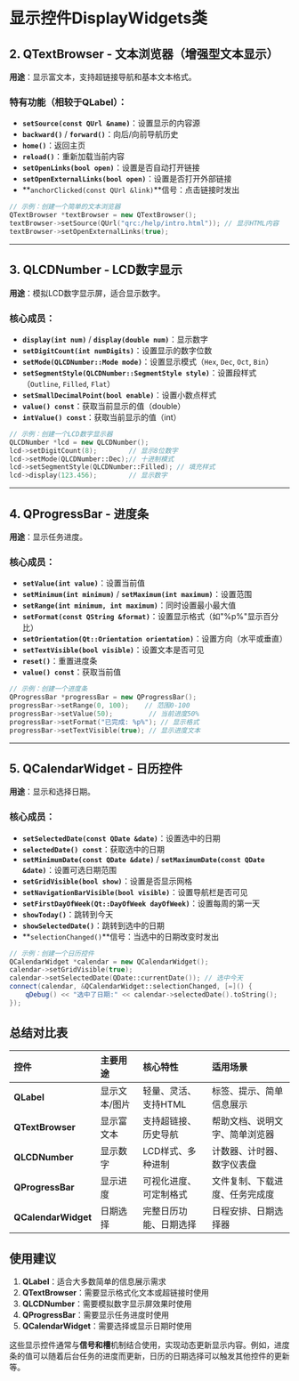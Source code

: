 # 显示控件DisplayWidgets类

## 2. QTextBrowser - 文本浏览器（增强型文本显示）

**用途**：显示富文本，支持超链接导航和基本文本格式。

### 特有功能（相较于QLabel）：
- **`setSource(const QUrl &name)`**：设置显示的内容源
- **`backward()`** / **`forward()`**：向后/向前导航历史
- **`home()`**：返回主页
- **`reload()`**：重新加载当前内容
- **`setOpenLinks(bool open)`**：设置是否自动打开链接
- **`setOpenExternalLinks(bool open)`**：设置是否打开外部链接
- **`anchorClicked(const QUrl &link)`**信号：点击链接时发出

```cpp
// 示例：创建一个简单的文本浏览器
QTextBrowser *textBrowser = new QTextBrowser();
textBrowser->setSource(QUrl("qrc:/help/intro.html")); // 显示HTML内容
textBrowser->setOpenExternalLinks(true);
```

---

## 3. QLCDNumber - LCD数字显示

**用途**：模拟LCD数字显示屏，适合显示数字。

### 核心成员：
- **`display(int num)`** / **`display(double num)`**：显示数字
- **`setDigitCount(int numDigits)`**：设置显示的数字位数
- **`setMode(QLCDNumber::Mode mode)`**：设置显示模式（`Hex`, `Dec`, `Oct`, `Bin`）
- **`setSegmentStyle(QLCDNumber::SegmentStyle style)`**：设置段样式（`Outline`, `Filled`, `Flat`）
- **`setSmallDecimalPoint(bool enable)`**：设置小数点样式
- **`value() const`**：获取当前显示的值（double）
- **`intValue() const`**：获取当前显示的值（int）

```cpp
// 示例：创建一个LCD数字显示器
QLCDNumber *lcd = new QLCDNumber();
lcd->setDigitCount(8);        // 显示8位数字
lcd->setMode(QLCDNumber::Dec);// 十进制模式
lcd->setSegmentStyle(QLCDNumber::Filled); // 填充样式
lcd->display(123.456);        // 显示数字
```

---

## 4. QProgressBar - 进度条

**用途**：显示任务进度。

### 核心成员：
- **`setValue(int value)`**：设置当前值
- **`setMinimum(int minimum)`** / **`setMaximum(int maximum)`**：设置范围
- **`setRange(int minimum, int maximum)`**：同时设置最小最大值
- **`setFormat(const QString &format)`**：设置显示格式（如"%p%"显示百分比）
- **`setOrientation(Qt::Orientation orientation)`**：设置方向（水平或垂直）
- **`setTextVisible(bool visible)`**：设置文本是否可见
- **`reset()`**：重置进度条
- **`value() const`**：获取当前值

```cpp
// 示例：创建一个进度条
QProgressBar *progressBar = new QProgressBar();
progressBar->setRange(0, 100);    // 范围0-100
progressBar->setValue(50);         // 当前进度50%
progressBar->setFormat("已完成: %p%"); // 显示格式
progressBar->setTextVisible(true); // 显示进度文本
```

---

## 5. QCalendarWidget - 日历控件

**用途**：显示和选择日期。

### 核心成员：
- **`setSelectedDate(const QDate &date)`**：设置选中的日期
- **`selectedDate() const`**：获取选中的日期
- **`setMinimumDate(const QDate &date)`** / **`setMaximumDate(const QDate &date)`**：设置可选日期范围
- **`setGridVisible(bool show)`**：设置是否显示网格
- **`setNavigationBarVisible(bool visible)`**：设置导航栏是否可见
- **`setFirstDayOfWeek(Qt::DayOfWeek dayOfWeek)`**：设置每周的第一天
- **`showToday()`**：跳转到今天
- **`showSelectedDate()`**：跳转到选中的日期
- **`selectionChanged()`**信号：当选中的日期改变时发出

```cpp
// 示例：创建一个日历控件
QCalendarWidget *calendar = new QCalendarWidget();
calendar->setGridVisible(true);
calendar->setSelectedDate(QDate::currentDate()); // 选中今天
connect(calendar, &QCalendarWidget::selectionChanged, [=]() {
    qDebug() << "选中了日期:" << calendar->selectedDate().toString();
});
```

## 总结对比表

| 控件                | 主要用途      | 核心特性               | 适用场景                       |
| :------------------ | :------------ | :--------------------- | :----------------------------- |
| **QLabel**          | 显示文本/图片 | 轻量、灵活、支持HTML   | 标签、提示、简单信息展示       |
| **QTextBrowser**    | 显示富文本    | 支持超链接、历史导航   | 帮助文档、说明文字、简单浏览器 |
| **QLCDNumber**      | 显示数字      | LCD样式、多种进制      | 计数器、计时器、数字仪表盘     |
| **QProgressBar**    | 显示进度      | 可视化进度、可定制格式 | 文件复制、下载进度、任务完成度 |
| **QCalendarWidget** | 日期选择      | 完整日历功能、日期选择 | 日程安排、日期选择器           |

## 使用建议

1.  **QLabel**：适合大多数简单的信息展示需求
2.  **QTextBrowser**：需要显示格式化文本或超链接时使用
3.  **QLCDNumber**：需要模拟数字显示屏效果时使用
4.  **QProgressBar**：需要显示任务进度时使用
5.  **QCalendarWidget**：需要选择或显示日期时使用

这些显示控件通常与**信号和槽**机制结合使用，实现动态更新显示内容。例如，进度条的值可以随着后台任务的进度而更新，日历的日期选择可以触发其他控件的更新等。